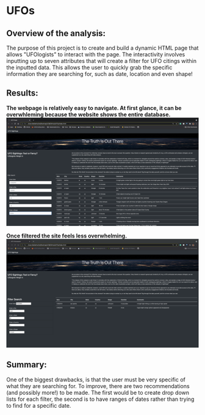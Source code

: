 # UFOs

## Overview of the analysis:

The purpose of this project is to create and build a dynamic HTML page that allows "UFOlogists" to interact with the page. The interactivity involves inputting up to seven attributes that will create a filter for UFO citings within the inputted data. This allows the user to quickly grab the specific information they are searching for, such as date, location and even shape! 


## Results:
<b> The webpage is relatively easy to navigate. At first glance, it can be overwhleming because the website shows the entire database. </b>
![website_nofilter.png](https://github.com/italiacardenas/UFOs/blob/aaedb02571e44f66330b014b84950aac61659eb9/resources/website_nofilter.png)

<b> Once filtered the site feels less overwhelming. </b>
![website_filter.png](https://github.com/italiacardenas/UFOs/blob/aaedb02571e44f66330b014b84950aac61659eb9/resources/website_filter.png)

## Summary:

One of the biggest drawbacks, is that the user must be very specific of what they are searching for. To improve, there are two recommendations (and possibly more!) to be made. The first would be to create drop down lists for each filter, the second is to have ranges of dates rather than trying to find for a specific date.
